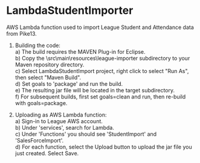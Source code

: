 # LambdaStudentImporter
AWS Lambda function used to import League Student and Attendance data from Pike13.



1) Building the code:
<br>    a) The build requires the MAVEN Plug-in for Eclipse.
<br>    b) Copy the \src\main\resources\league-importer subdirectory to your Maven repository directory.
<br>    c) Select LambdaStudentImport project, right click to select "Run As", then select "Maven Build".
<br>    d) Set goals to 'package' and run the build.
<br>    e) The resulting jar file will be located in the target subdirectory.
<br>    f) For subsequent builds, first set goals=clean and run, then re-build with goals=package.

2) Uploading as AWS Lambda function:
<br>    a) Sign-in to League AWS account.
<br>    b) Under 'services', search for Lambda.
<br>    c) Under 'Functions' you should see 'StudentImport' and 'SalesForceImport'.
<br>    d) For each function, select the Upload button to upload the jar file you just created. Select Save.
